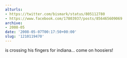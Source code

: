 ```yaml
---
alturls:
- https://twitter.com/bismark/status/805112780
- https://www.facebook.com/17803937/posts/856465609069
archive:
- 2008-05
date: '2008-05-07T00:17:50+00:00'
slug: '1210119470'
---
```


is crossing his fingers for indiana... come on hoosiers!


